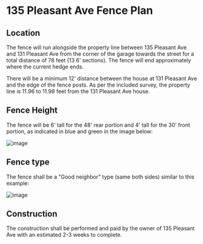 # 135 Pleasant Ave Fence Plan

## Location

The fence will run alongside the property line between 135 Pleasant Ave and 131 Pleasant Ave from the corner of the garage towards the street for a total distance of 78 feet (13 6' sections). The fence will end approximately where the current hedge ends.

There will be a minimum 12' distance between the house at 131 Pleasant Ave and the edge of the fence posts. As per the included survey, the property line is 11.96 to 11.98 feet from the 131 Pleasant Ave house. 

## Fence Height

The fence will be 6' tall for the 48' rear portion and 4' tall for the 30' front portion, as indicated in blue and green in the image below:

![image](https://github.com/LesFerch/SampleCode/assets/79026235/be4ac086-39c2-46c6-8715-d0b8f61b39e9)


## Fence type

The fence shall be a "Good neighbor" type (same both sides) similar to this example:

![image](https://github.com/LesFerch/SampleCode/assets/79026235/791ed022-3491-48bf-a6b2-d78acb8dfac6)


## Construction

The construction shall be performed and paid by the owner of 135 Pleasant Ave with an estimated 2-3 weeks to complete.
